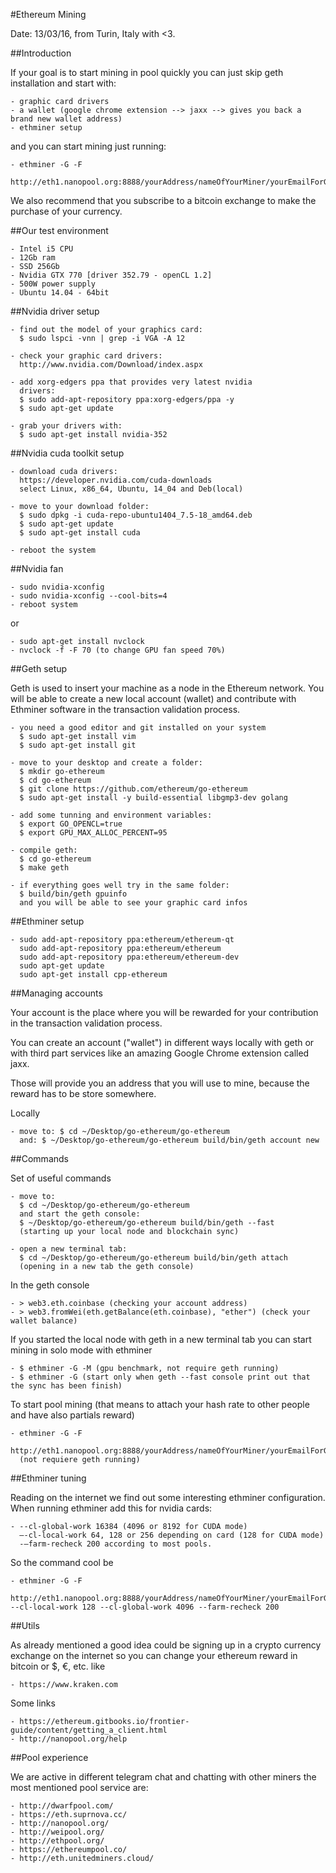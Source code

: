 #Ethereum Mining

Date: 13/03/16, from Turin, Italy with <3.

##Introduction

If your goal is to start mining in pool quickly you can just skip geth installation and start with:

    - graphic card drivers
    - a wallet (google chrome extension --> jaxx --> gives you back a brand new wallet address)
    - ethminer setup

and you can start mining just running:

    - ethminer -G -F
      http://eth1.nanopool.org:8888/yourAddress/nameOfYourMiner/yourEmailForGetNotifications

We also recommend that you subscribe to a bitcoin exchange to make the purchase of your currency.

##Our test environment

    - Intel i5 CPU
    - 12Gb ram
    - SSD 256Gb
    - Nvidia GTX 770 [driver 352.79 - openCL 1.2]
    - 500W power supply
    - Ubuntu 14.04 - 64bit

##Nvidia driver setup

    - find out the model of your graphics card:
      $ sudo lspci -vnn | grep -i VGA -A 12

    - check your graphic card drivers:
      http://www.nvidia.com/Download/index.aspx

    - add xorg-edgers ppa that provides very latest nvidia
      drivers:
      $ sudo add-apt-repository ppa:xorg-edgers/ppa -y
      $ sudo apt-get update

    - grab your drivers with:
      $ sudo apt-get install nvidia-352

##Nvidia cuda toolkit setup

    - download cuda drivers:
      https://developer.nvidia.com/cuda-downloads
      select Linux, x86_64, Ubuntu, 14_04 and Deb(local)

    - move to your download folder:
      $ sudo dpkg -i cuda-repo-ubuntu1404_7.5-18_amd64.deb
      $ sudo apt-get update
      $ sudo apt-get install cuda

    - reboot the system

##Nvidia fan

    - sudo nvidia-xconfig
    - sudo nvidia-xconfig --cool-bits=4
    - reboot system

or

    - sudo apt-get install nvclock
    - nvclock -f -F 70 (to change GPU fan speed 70%)

##Geth setup

Geth is used to insert your machine as a node in the Ethereum network.
You will be able to create a new local account (wallet) and contribute with Ethminer software in the transaction validation process.

    - you need a good editor and git installed on your system
      $ sudo apt-get install vim
      $ sudo apt-get install git

    - move to your desktop and create a folder:
      $ mkdir go-ethereum
      $ cd go-ethereum
      $ git clone https://github.com/ethereum/go-ethereum
      $ sudo apt-get install -y build-essential libgmp3-dev golang

    - add some tunning and environment variables:
      $ export GO_OPENCL=true
      $ export GPU_MAX_ALLOC_PERCENT=95

    - compile geth:
      $ cd go-ethereum
      $ make geth

    - if everything goes well try in the same folder:
      $ build/bin/geth gpuinfo
      and you will be able to see your graphic card infos

##Ethminer setup

    - sudo add-apt-repository ppa:ethereum/ethereum-qt
      sudo add-apt-repository ppa:ethereum/ethereum
      sudo add-apt-repository ppa:ethereum/ethereum-dev
      sudo apt-get update
      sudo apt-get install cpp-ethereum

##Managing accounts

Your account is the place where you will be rewarded for your contribution in the transaction validation process.

You can create an account ("wallet") in different ways locally with geth or with third part services like an amazing Google Chrome extension called jaxx.

Those will provide you an address that you will use to mine, because the reward has to be store somewhere.

Locally

    - move to: $ cd ~/Desktop/go-ethereum/go-ethereum
      and: $ ~/Desktop/go-ethereum/go-ethereum build/bin/geth account new

##Commands

Set of useful commands

    - move to:
      $ cd ~/Desktop/go-ethereum/go-ethereum
      and start the geth console:
      $ ~/Desktop/go-ethereum/go-ethereum build/bin/geth --fast
      (starting up your local node and blockchain sync)

    - open a new terminal tab:
      $ cd ~/Desktop/go-ethereum/go-ethereum build/bin/geth attach
      (opening in a new tab the geth console)

In the geth console

    - > web3.eth.coinbase (checking your account address)
    - > web3.fromWei(eth.getBalance(eth.coinbase), "ether") (check your wallet balance)

If you started the local node with geth in a new terminal tab you can start mining in solo mode with ethminer

    - $ ethminer -G -M (gpu benchmark, not require geth running)
    - $ ethminer -G (start only when geth --fast console print out that the sync has been finish)

To start pool mining (that means to attach your hash rate to other people and have also partials reward)

    - ethminer -G -F
      http://eth1.nanopool.org:8888/yourAddress/nameOfYourMiner/yourEmailForGetNotifications
      (not requiere geth running)

##Ethminer tuning

Reading on the internet we find out some interesting ethminer configuration.
When running ethminer add this for nvidia cards:

    - --cl-global-work 16384 (4096 or 8192 for CUDA mode)
      —-cl-local-work 64, 128 or 256 depending on card (128 for CUDA mode)
      -—farm-recheck 200 according to most pools.

So the command cool be

    - ethminer -G -F
      http://eth1.nanopool.org:8888/yourAddress/nameOfYourMiner/yourEmailForGetNotifications --cl-local-work 128 --cl-global-work 4096 --farm-recheck 200

##Utils

As already mentioned a good idea could be signing up in a crypto currency exchange on the internet so you can change your ethereum reward in bitcoin or $, €, etc. like

    - https://www.kraken.com

Some links

    - https://ethereum.gitbooks.io/frontier-guide/content/getting_a_client.html
    - http://nanopool.org/help

##Pool experience

We are active in different telegram chat and chatting with other miners the most mentioned pool service are:

    - http://dwarfpool.com/
    - https://eth.suprnova.cc/
    - http://nanopool.org/
    - http://weipool.org/
    - http://ethpool.org/
    - https://ethereumpool.co/
    - http://eth.unitedminers.cloud/
